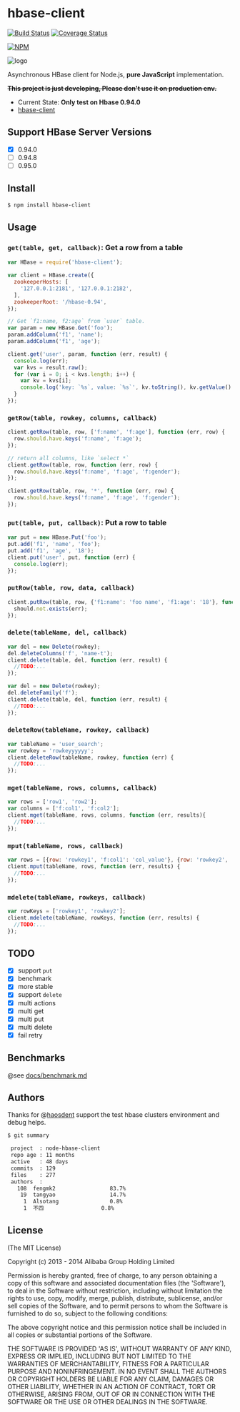 # hbase-client

[![Build Status](https://secure.travis-ci.org/alibaba/node-hbase-client.png?branch=master)](http://travis-ci.org/alibaba/node-hbase-client) [![Coverage Status](https://coveralls.io/repos/alibaba/node-hbase-client/badge.png)](https://coveralls.io/r/alibaba/node-hbase-client)

[![NPM](https://nodei.co/npm/hbase-client.png?downloads=true&stars=true)](https://nodei.co/npm/hbase-client)

![logo](https://raw.github.com/alibaba/node-hbase-client/master/logo.png)

Asynchronous HBase client for Node.js, **pure JavaScript** implementation.

~~**This project is just developing, Please don't use it on production env.**~~

* Current State: **Only test on Hbase 0.94.0**
* [hbase-client](https://github.com/apache/hbase/tree/trunk/hbase-client)

## Support HBase Server Versions

* [x] 0.94.0
* [ ] 0.94.8
* [ ] 0.95.0

## Install

```bash
$ npm install hbase-client
```

## Usage

### `get(table, get, callback)`: Get a row from a table

```js
var HBase = require('hbase-client');

var client = HBase.create({
  zookeeperHosts: [
    '127.0.0.1:2181', '127.0.0.1:2182',
  ],
  zookeeperRoot: '/hbase-0.94',
});

// Get `f1:name, f2:age` from `user` table.
var param = new HBase.Get('foo');
param.addColumn('f1', 'name');
param.addColumn('f1', 'age');

client.get('user', param, function (err, result) {
  console.log(err);
  var kvs = result.raw();
  for (var i = 0; i < kvs.length; i++) {
    var kv = kvs[i];
    console.log('key: `%s`, value: `%s`', kv.toString(), kv.getValue().toString());
  }
});
```

### `getRow(table, rowkey, columns, callback)`

```js
client.getRow(table, row, ['f:name', 'f:age'], function (err, row) {
  row.should.have.keys('f:name', 'f:age');
});

// return all columns, like `select *`
client.getRow(table, row, function (err, row) {
  row.should.have.keys('f:name', 'f:age', 'f:gender');
});

client.getRow(table, row, '*', function (err, row) {
  row.should.have.keys('f:name', 'f:age', 'f:gender');
});
```

### `put(table, put, callback)`: Put a row to table

```js
var put = new HBase.Put('foo');
put.add('f1', 'name', 'foo');
put.add('f1', 'age', '18');
client.put('user', put, function (err) {
  console.log(err);
});
```

### `putRow(table, row, data, callback)`

```js
client.putRow(table, row, {'f1:name': 'foo name', 'f1:age': '18'}, function (err) {
  should.not.exists(err);
});
```

### `delete(tableName, del, callback)`

```js
var del = new Delete(rowkey);
del.deleteColumns('f', 'name-t');
client.delete(table, del, function (err, result) {
  //TODO:...
});
```

```js
var del = new Delete(rowkey);
del.deleteFamily('f');
client.delete(table, del, function (err, result) {
  //TODO:...
});
```

### `deleteRow(tableName, rowkey, callback)`

```js
var tableName = 'user_search';
var rowkey = 'rowkeyyyyyy';
client.deleteRow(tableName, rowkey, function (err) {
  //TODO:...
});
```

### `mget(tableName, rows, columns, callback)`

```js
var rows = ['row1', 'row2'];
var columns = ['f:col1', 'f:col2'];
client.mget(tableName, rows, columns, function (err, results){
  //TODO:...
});
```

### `mput(tableName, rows, callback)`

```js
var rows = [{row: 'rowkey1', 'f:col1': 'col_value'}, {row: 'rowkey2', 'f:col1': 'col_value'}];
client.mput(tableName, rows, function (err, results) {
  //TODO:...
});
```

### `mdelete(tableName, rowkeys, callback)`

```js
var rowKeys = ['rowkey1', 'rowkey2'];
client.mdelete(tableName, rowKeys, function (err, results) {
  //TODO:...
});

```

## TODO

- [x] support `put`
- [x] benchmark
- [x] more stable
- [x] support `delete`
- [x] multi actions
 - [x] multi get
 - [x] multi put
 - [x] multi delete
- [x] fail retry

## Benchmarks

@see [docs/benchmark.md](https://github.com/alibaba/node-hbase-client/blob/master/docs/benchmark.md)

## Authors

Thanks for @[haosdent](https://github.com/haosdent) support the test hbase clusters environment and debug helps.

```bash
$ git summary

 project  : node-hbase-client
 repo age : 11 months
 active   : 48 days
 commits  : 129
 files    : 277
 authors  :
   108  fengmk2                 83.7%
    19  tangyao                 14.7%
     1  Alsotang                0.8%
     1  不四                  0.8%
```

## License

(The MIT License)

Copyright (c) 2013 - 2014 Alibaba Group Holding Limited

Permission is hereby granted, free of charge, to any person obtaining a copy of this software and associated documentation files (the 'Software'), to deal in the Software without restriction, including without limitation the rights to use, copy, modify, merge, publish, distribute, sublicense, and/or sell copies of the Software, and to permit persons to whom the Software is furnished to do so, subject to the following conditions:

The above copyright notice and this permission notice shall be included in all copies or substantial portions of the Software.

THE SOFTWARE IS PROVIDED 'AS IS', WITHOUT WARRANTY OF ANY KIND, EXPRESS OR IMPLIED, INCLUDING BUT NOT LIMITED TO THE WARRANTIES OF MERCHANTABILITY, FITNESS FOR A PARTICULAR PURPOSE AND NONINFRINGEMENT. IN NO EVENT SHALL THE AUTHORS OR COPYRIGHT HOLDERS BE LIABLE FOR ANY CLAIM, DAMAGES OR OTHER LIABILITY, WHETHER IN AN ACTION OF CONTRACT, TORT OR OTHERWISE, ARISING FROM, OUT OF OR IN CONNECTION WITH THE SOFTWARE OR THE USE OR OTHER DEALINGS IN THE SOFTWARE.
